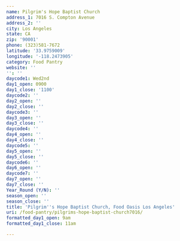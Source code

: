 ```yaml
---
name: Pilgrim's Hope Baptist Church
address_1: 7016 S. Compton Avenue
address_2: ''
city: Los Angeles
state: CA
zip: '90001'
phone: (323)581-7672
latitude: '33.9759009'
longitude: '-118.2473905'
category: Food Pantry
website: ''
'': ''
daycode1: Wed2nd
day1_open: 0900
day1_close: '1100'
daycode2: ''
day2_open: ''
day2_close: ''
daycode3: ''
day3_open: ''
day3_close: ''
daycode4: ''
day4_open: ''
day4_close: ''
daycode5: ''
day5_open: ''
day5_close: ''
daycode6: ''
day6_open: ''
daycode7: ''
day7_open: ''
day7_close: ''
Year_Round (Y/N): ''
season_open: ''
season_close: ''
title: 'Pilgrim''s Hope Baptist Church, Food Oasis Los Angeles'
uri: /food-pantry/pilgrims-hope-baptist-church7016/
formatted_day1_open: 9am
formatted_day1_close: 11am

---
```

